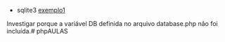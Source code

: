 
- sqlite3
  [exemplo1]([https://](https://zetcode.com/php/sqlite3/))

Investigar porque a variável DB definida no arquivo database.php
não foi incluída.#   p h p A U L A S  
 